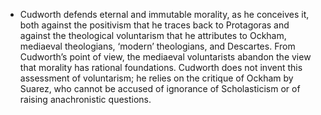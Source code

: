 - Cudworth defends eternal and immutable morality, as he conceives it, both against the positivism that he traces back to Protagoras and against the theological voluntarism that he attributes to Ockham, mediaeval theologians, ‘modern’ theologians, and Descartes. From Cudworth’s point of view, the mediaeval voluntarists abandon the view that morality has rational foundations.
Cudworth does not invent this assessment of voluntarism; he relies on the critique of Ockham by Suarez, who cannot be accused of ignorance of Scholasticism or of raising anachronistic questions.